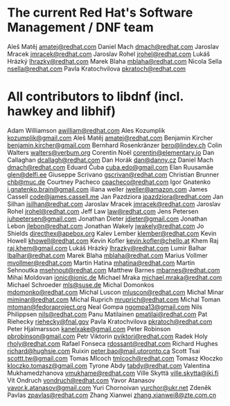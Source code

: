 The current Red Hat's Software Management / DNF team
====================================================
Aleš Matěj <amatej@redhat.com>
Daniel Mach <dmach@redhat.com>
Jaroslav Mracek <jmracek@redhat.com>
Jaroslav Rohel <jrohel@redhat.com>
Lukáš Hrázký <lhrazky@redhat.com>
Marek Blaha <mblaha@redhat.com>
Nicola Sella <nsella@redhat.com>
Pavla Kratochvilova <pkratoch@redhat.com>


All contributors to libdnf (incl. hawkey and libhif)
====================================================
Adam Williamson <awilliam@redhat.com>
Ales Kozumplik <kozumplik@gmail.com>
Aleš Matěj <amatej@redhat.com>
Benjamin Kircher <benjamin.kircher@gmail.com>
Bernhard Rosenkränzer <bero@lindev.ch>
Colin Walters <walters@verbum.org>
Corentin Noël <corentin@elementary.io>
Dan Callaghan <dcallagh@redhat.com>
Dan Horák <dan@danny.cz>
Daniel Mach <dmach@redhat.com>
Eduard Čuba <cuba.edo@gmail.com>
Elan Ruusamäe <glen@delfi.ee>
Giuseppe Scrivano <gscrivan@redhat.com>
Christian Brunner <chb@muc.de>
Courtney Pacheco <cpacheco@redhat.com>
Igor Gnatenko <i.gnatenko.brain@gmail.com>
iliana weller <iweller@amazon.com>
James Cassell <code@james.cassell.me>
Jan Pazdziora <jpazdziora@redhat.com>
Jan Silhan <jsilhan@redhat.com>
Jaroslav Mracek <jmracek@redhat.com>
Jaroslav Rohel <jrohel@redhat.com>
Jeff Law <law@redhat.com>
Jens Petersen <juhpetersen@gmail.com>
Jonathan Dieter <jdieter@gmail.com>
Jonathan Lebon <jlebon@redhat.com>
Jonathan Wakely <jwakely@redhat.com>
Jo Shields <directhex@apebox.org>
Kalev Lember <klember@redhat.com>
Kevin Howell <khowell@redhat.com>
Kevin Kofler <kevin.kofler@chello.at>
Khem Raj <raj.khem@gmail.com>
Lukáš Hrázký <lhrazky@redhat.com>
Lumir Balhar <lbalhar@redhat.com>
Marek Blaha <mblaha@redhat.com>
Marius Vollmer <mvollmer@redhat.com>
Martin Hatina <mhatina@redhat.com>
Martin Sehnoutka <msehnout@redhat.com>
Matthew Barnes <mbarnes@redhat.com>
Mihai Moldovan <ionic@ionic.de>
Michael Mraka <michael.mraka@redhat.com>
Michael Schroeder <mls@suse.de>
Michal Domonkos <mdomonko@redhat.com>
Michal Luscon <mluscon@redhat.com>
Michal Minar <miminar@redhat.com>
Michal Ruprich <mruprich@redhat.com>
Michal Toman <mtoman@fedoraproject.org>
Neal Gompa <ngompa13@gmail.com>
Nils Philippsen <nils@redhat.com>
Panu Matilainen <pmatilai@redhat.com>
Pat Riehecky <riehecky@fnal.gov>
Pavla Kratochvilova <pkratoch@redhat.com>
Peter Hjalmarsson <kanelxake@gmail.com>
Peter Robinson <pbrobinson@gmail.com>
Petr Viktorin <pviktori@redhat.com>
Radek Holy <rholy@redhat.com>
Rafael Fonseca <rdossant@redhat.com>
Richard Hughes <richard@hughsie.com>
Ruixin <peter.bao@mail.utoronto.ca>
Scott Tsai <scottt.tw@gmail.com>
Tomas Mlcoch <tmlcoch@redhat.com>
Tomasz Kłoczko <kloczko.tomasz@gmail.com>
Tyrone Abdy <tabdy@redhat.com>
Valentina Mukhamedzhanova <vmukhame@redhat.com>
Ville Skyttä <ville.skytta@iki.fi>
Vít Ondruch <vondruch@redhat.com>
Yavor Atanasov <yavor.k.atanasov@gmail.com>
Yuri Chornoivan <yurchor@ukr.net>
Zdeněk Pavlas <zpavlas@redhat.com>
Zhang Xianwei <zhang.xianwei8@zte.com.cn>
